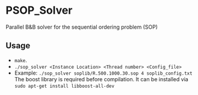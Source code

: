# PSOP_Solver
Parallel B&amp;B solver for the sequential ordering problem (SOP)

## Usage
- `make`.
- `./sop_solver <Instance Location> <Thread number> <Config_file>`
- Example: `./sop_solver soplib/R.500.1000.30.sop 4 soplib_config.txt`
The boost library is required before compilation. It can be installed via `sudo apt-get install libboost-all-dev`